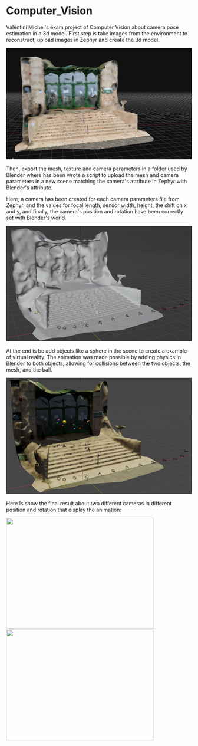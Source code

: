 # Computer_Vision
Valentini Michel's exam project of Computer Vision about camera pose estimation in a 3d model. 
First step is take images from the environment to reconstruct, upload images in Zephyr and create the 3d model. 

 <p align="center">
   <img src="docs/Immagine.png">
 </p>

 
Then, export the mesh, texture and camera parameters in a folder used by Blender where has been wrote a script to upload the mesh and camera parameters in a new scene matching the camera's attribute in Zephyr with Blender's attribute.

Here, a camera has been created for each camera parameters file from Zephyr, and the values for focal length, sensor width, height, the shift on x and y, and finally, the camera's position and rotation have been correctly set with Blender's world.

 <p align="center">
   <img src="docs/Immagine2.png">
 </p>
At the end is be add objects like a sphere in the scene to create a example of virtual reality. The animation was made possible by adding physics in Blender to both objects, allowing for collisions between the two objects, the mesh, and the ball.

 <p align="center">
   <img src="docs/Immagine1.png">
 </p>

Here is show the final result about two different cameras in different position and rotation that display the animation: 
<div style="display: inline-block; margin-right: 10px;">
  <img src="https://github.com/ValentiniMichel/Computer_Vision/blob/main/docs/ezgif.com-video-to-gif%20(1).gif" width="400" height="300">
</div>

<div style="display: inline-block;">
  <img src="https://github.com/ValentiniMichel/Computer_Vision/blob/main/docs/ezgif.com-video-to-gif.gif" width="400" height="300" >
</div>

